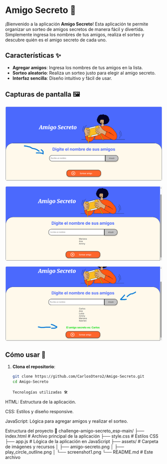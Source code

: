 # Amigo Secreto 🎁

¡Bienvenido a la aplicación **Amigo Secreto**! Esta aplicación te permite organizar un sorteo de amigos secretos de manera fácil y divertida. Simplemente ingresa los nombres de tus amigos, realiza el sorteo y descubre quién es el amigo secreto de cada uno.

## Características ✨

- **Agregar amigos**: Ingresa los nombres de tus amigos en la lista.
- **Sorteo aleatorio**: Realiza un sorteo justo para elegir al amigo secreto.
- **Interfaz sencilla**: Diseño intuitivo y fácil de usar.

## Capturas de pantalla 🖼️
![Interfaz de la app](assets/Captura1.png)

![Ingresando nombres](assets/Captura2.png)

![Sorteo de amigo secreto](assets/Captura3.png)



## Cómo usar 🚀

1. **Clona el repositorio**:
   ```bash
   git clone https://github.com/CarlosOtero2/Amigo-Secreto.git
   cd Amigo-Secreto

   Tecnologías utilizadas 🛠️
HTML: Estructura de la aplicación.

CSS: Estilos y diseño responsive.

JavaScript: Lógica para agregar amigos y realizar el sorteo.

Estructura del proyecto 📂
challenge-amigo-secreto_esp-main/
├── index.html          # Archivo principal de la aplicación
├── style.css           # Estilos CSS
├── app.js              # Lógica de la aplicación en JavaScript
├── assets/             # Carpeta de imágenes y recursos
│   ├── amigo-secreto.png
│   ├── play_circle_outline.png
│   └── screenshot1.png
└── README.md           # Este archivo



